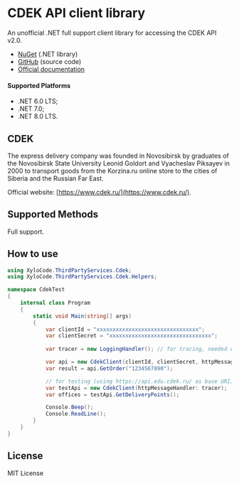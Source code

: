 ﻿# CDEK API client library

An unofficial .NET full support client library for accessing the CDEK API v2.0.

- [NuGet](https://www.nuget.org/packages/XyloCode.ThirdPartyServices.Cdek) (.NET library)
- [GitHub](https://github.com/xylocode/ThirdPartyServices.Cdek) (source code)
- [Official documentation](https://api-docs.cdek.ru/33828739.html)

#### Supported Platforms

- .NET 6.0 LTS;
- .NET 7.0;
- .NET 8.0 LTS.

## CDEK

The express delivery company was founded in Novosibirsk by graduates of the Novosibirsk State University Leonid Goldort and Vyacheslav Piksayev in 2000 to transport goods from the Korzina.ru online store to the cities of Siberia and the Russian Far East.

Official website: [https://www.cdek.ru/](https://www.cdek.ru/).

## Supported Methods

Full support.

## How to use

```cs
using XyloCode.ThirdPartyServices.Cdek;
using XyloCode.ThirdPartyServices.Cdek.Helpers;

namespace CdekTest
{
    internal class Program
    {
        static void Main(string[] args)
        {
            var clientId = "xxxxxxxxxxxxxxxxxxxxxxxxxxxxxxxx";
            var clientSecret = "xxxxxxxxxxxxxxxxxxxxxxxxxxxxxxxx";
            
            var tracer = new LoggingHandler(); // for tracing, needed only for debugging

            var api = new CdekClient(clientId, clientSecret, httpMessageHandler: tracer);
            var result = api.GetOrder("1234567890");

            // for testing (using https://api.edu.cdek.ru/ as base URI)
            var testApi = new CdekClient(httpMessageHandler: tracer);
            var offices = testApi.GetDeliveryPoints();

            Console.Beep();
            Console.ReadLine();
        }
    }
}
```

## License

MIT License
